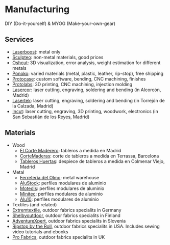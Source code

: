 # Manufacturing
DIY (Do-it-yourself) & MYOG (Make-your-own-gear)
## Services
- [Laserboost](https://www.laserboost.com): metal only
- [Sculpteo](https://www.sculpteo.com/): non-metal materials, good prices
- [Oshcut](https://www.oshcut.com/): 3D visualization, error analysis, weight estimation for different metals
- [Ponoko](https://www.ponoko.com/): varied materials (metal, plastic, leather, rip-stop), free shipping
- [Protocase](https://www.protocase.com/): custom software, bending, CNC machining, finishes
- [Protolabs](https://www.protolabs.es/): 3D printing, CNC machining, injection molding
- [Lasercor](http://www.lasercor.com/): laser cutting, engraving, soldering and bending (in Alcorcón, Madrid)
- [Lasertek](https://lasertek.es/): laser cutting, engraving, soldering and bending (in Torrejón de la Calzada, Madrid)
- [Incut](https://incut.es/): laser cutting, engraving, 3D printing, woodwork, electronics (in San Sebastián de los Reyes, Madrid)

## Materials
- Wood
  - [El Corte Maderero](https://elcortemaderero.es/): tableros a medida en Madrid 
  - [CorteMaderas](https://www.cortemaderas.com/): corte de tableros a medida en Terrassa, Barcelona
  - [Tableros Huertas](https://www.tahubrico.es): despiece de tableros a medida en Colmenar Viejo, Madrid
- Metal
  - [Ferretería del Olmo](https://ferreteriadelolmo.es/): metal warehouse
  - [AluStock](https://www.alu-stock.es): perfiles modulares de aluminio
  - [Motedis](https://www.motedis.es): perfiles modulares de aluminio
  - [Minitec](https://www.minitec.es/): perfiles modulares de aluminio
  - [Alu10](https://alu10.com/): perfiles modulares de aluminio
- Textiles (and related)
- [Extremtextile](https://www.extremtextil.de/), outdoor fabrics specialits in Germany
- [Shelbyoutdoor](https://www.shelbyoutdoor.com/), outdoor fabrics specialits in Finland
- [AdventureXpert](https://www.adventurexpert.com/), outdoor fabrics specialits in Slovenia
- [Ripstop by the Roll](https://ripstopbytheroll.com/), outdoor fabrics specialits in USA. Includes sewing video tutorials and ebooks
- [Pro Fabrics](https://www.profabrics.co.uk/), outdoor fabrics specialits in UK
